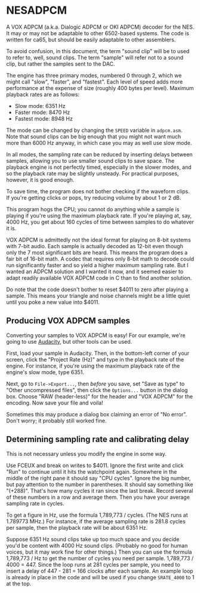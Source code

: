 # NESADPCM
A VOX ADPCM (a.k.a. Dialogic ADPCM or OKI ADPCM) decoder for the NES. It may or may not be adaptable to other 6502-based systems. The code is written for ca65, but should be easily adaptable to other assemblers.

To avoid confusion, in this document, the term "sound clip" will be to used to refer to, well, sound clips. The term "sample" will refer not to a sound clip, but rather the samples sent to the DAC.

The engine has three primary modes, numbered 0 through 2, which we might call "slow", "faster", and "fastest". Each level of speed adds more performance at the expense of size (roughly 400 bytes per level). Maximum playback rates are as follows:
* Slow mode: 6351 Hz
* Faster mode: 8470 Hz
* Fastest mode: 8948 Hz

The mode can be changed by changing the `SPEED` variable in `adpcm.asm`. Note that sound clips can be big enough that you might not want much more than 6000 Hz anyway, in which case you may as well use slow mode.

In all modes, the sampling rate can be reduced by inserting delays between samples, allowing you to use smaller sound clips to save space. The playback engine is not perfectly timed, especially in the slower modes, and so the playback rate may be slightly unsteady. For practical purposes, however, it is good enough.

To save time, the program does not bother checking if the waveform clips. If you're getting clicks or pops, try reducing volume by about 1 or 2 dB.

This program hogs the CPU; you cannot do anything while a sample is playing if you're using the maximum playback rate. If you're playing at, say, 4000 Hz, you get about 160 cycles of time between samples to do whatever it is.

VOX ADPCM is admittedly not the ideal format for playing on 8-bit systems with 7-bit audio. Each sample is actually decoded as 12-bit even though only the 7 most significant bits are heard. This means the program does a fair bit of 16-bit math. A codec that requires only 8-bit math to decode could run significantly faster and so yield a higher maximum sampling rate. But I wanted an ADPCM solution and I wanted it now, and it seemed easier to adapt readily available VOX ADPCM code in C than to find another solution.

Do note that the code doesn't bother to reset $4011 to zero after playing a sample. This means your triangle and noise channels might be a little quiet until you poke a new value into $4011.


## Producing VOX ADPCM samples
Converting your samples to VOX ADPCM is easy! For our example, we're going to use [Audacity](audacity.sourceforge.net), but other tools can be used.

First, load your sample in Audacity. Then, in the bottom-left corner of your screen, click the "Project Rate (Hz)" and type in the playback rate of the engine. For instance, if you're using the maximum playback rate of the engine's slow mode, type 6351.

Next, go to `File->Export...`, then _before_ you save, set "Save as type" to "Other uncompressed files", then click the `Options...` button in the dialog box. Choose "RAW (header-less)" for the header and "VOX ADPCM" for the encoding. Now save your file and voila!

Sometimes this may produce a dialog box claiming an error of "No error". Don't worry; it probably still worked fine.


## Determining sampling rate and calibrating delay
This is not necessary unless you modify the engine in some way.

Use FCEUX and break on writes to $4011. Ignore the first write and click "Run" to continue until it hits the watchpoint again. Somewhere in the middle of the right pane it should say "CPU cycles". Ignore the big number, but pay attention to the number in parentheses. It should say something like "(+288)". That's how many cycles it ran since the last break. Record several of these numbers in a row and average them. Then you have your average sampling rate in cycles.

To get a figure in Hz, use the formula 1,789,773 / cycles. (The NES runs at 1.789773 MHz.) For instance, if the average sampling rate is 281.8 cycles per sample, then the playback rate will be about 6351 Hz.

Suppose 6351 Hz sound clips take up too much space and you decide you'd be content with 4000 Hz sound clips. (Probably no good for human voices, but it may work fine for other things.) Then you can use the formula 1,789,773 / Hz to get the number of cycles you need per sample. 1,789,773 / 4000 = 447. Since the loop runs at 281 cycles per sample, you need to insert a delay of 447 - 281 = 166 clocks after each sample. An example loop is already in place in the code and will be used if you change `SRATE_4000` to 1 at the top.
